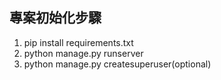 ## 專案初始化步驟
1. pip install requirements.txt
2. python manage.py runserver
3. python manage.py createsuperuser(optional)
